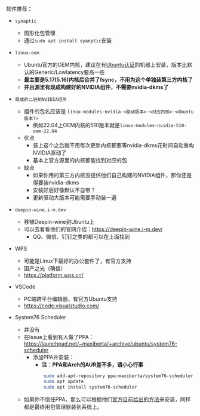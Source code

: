 软件推荐：
* `synaptic`
    * 图形化包管理
    * 通过`sudo apt install syanptic`安装

* `linux-oem`
    * Ubuntu官方的OEM内核，建议在有[Ubuntu认证](https://ubuntu.com/certified)的机器上安装，版本比默认的Generic/Lowlatency要高一些
    * **最主要是5.17(5.16)内核后合并了fsync，不用为这个单独装第三方内核了**
    * **并且源里有现成构建好的NVIDIA组件，不需要nvidia-dkms了**

* `现成的二进制NVIDIA组件`
    * 组件的包名应该是 `linux-modules-nvidia-<驱动版本>-<对应内核>-<Ubuntu版本?>`
        * 例如22.04上OEM内核的510版本就是`linux-modules-nvidia-510-oem-22.04`
    * 优点
        * 装上这个之后就不用每次更新内核都要等nvidia-dkms花时间自动重构NVIDIA驱动了
        * 基本上官方源里的内核都能找到对应的包
    * 缺点
        * 如果你用的第三方内核没提供他们自己构建的NVIDIA组件，那你还是得要装nvidia-dkms
        * 安装好后好像默认不自带？
        * 更新驱动大版本可能需要手动装一遍

* `deepin-wine.i-m.dev`
    * 移植Deepin-wine到Ubuntu上
    * 可以去看看他们的官网介绍：https://deepin-wine.i-m.dev/
        * QQ、微信、钉钉之类的都可以在上面找到

* WPS
    * 可能是Linux下最好的办公套件了，有官方支持
    * 国产之光（确信）
    * https://platform.wps.cn/

* VSCode
    * PC端跨平台编辑器，有官方Ubuntu支持
    * https://code.visualstudio.com/

* System76 Scheduler
    * 并没有
    * 在Issue上看到有人做了PPA：https://launchpad.net/~maxiberta/+archive/ubuntu/system76-scheduler
        * 添加PPA并安装：
            * **注：PPA和Arch的AUR差不多，请小心行事**
            ```Bash
                sudo add-apt-repository ppa:maxiberta/system76-scheduler
                sudo apt update
                sudo apt install system76-scheduler
            ```
    * 如果你不信任PPA，那么可以根据他们[官方目前给出的方法](https://github.com/pop-os/system76-scheduler/issues/40#issuecomment-1122848147)来安装，同样都是最终用包管理器装到系统上。

